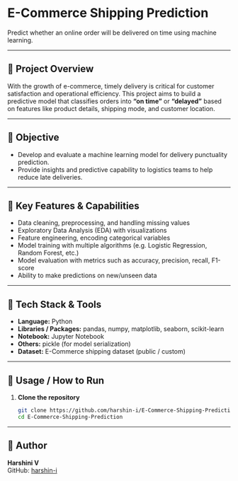 # E-Commerce Shipping Prediction

Predict whether an online order will be delivered on time using machine learning.

---

## 📘 Project Overview

With the growth of e-commerce, timely delivery is critical for customer satisfaction and operational efficiency. This project aims to build a predictive model that classifies orders into **“on time”** or **“delayed”** based on features like product details, shipping mode, and customer location.

---

## 🎯 Objective

- Develop and evaluate a machine learning model for delivery punctuality prediction.  
- Provide insights and predictive capability to logistics teams to help reduce late deliveries.

---

## 🧠 Key Features & Capabilities

- Data cleaning, preprocessing, and handling missing values  
- Exploratory Data Analysis (EDA) with visualizations  
- Feature engineering, encoding categorical variables  
- Model training with multiple algorithms (e.g. Logistic Regression, Random Forest, etc.)  
- Model evaluation with metrics such as accuracy, precision, recall, F1-score  
- Ability to make predictions on new/unseen data  

---

## 🧩 Tech Stack & Tools

- **Language:** Python  
- **Libraries / Packages:** pandas, numpy, matplotlib, seaborn, scikit-learn  
- **Notebook:** Jupyter Notebook  
- **Others:** pickle (for model serialization)  
- **Dataset:** E-Commerce shipping dataset (public / custom)  

---

## 🧪 Usage / How to Run

1. **Clone the repository**  
   ```bash
   git clone https://github.com/harshin-i/E-Commerce-Shipping-Prediction.git
   cd E-Commerce-Shipping-Prediction

---

## 👤 Author  

**Harshini V**  
GitHub: [harshin-i](https://github.com/harshin-i)



